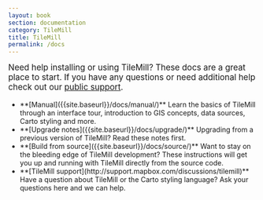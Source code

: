 ```yaml
---
layout: book
section: documentation
category: TileMill
title: TileMill
permalink: /docs
---
```

<big markdown='1'><p>Need help installing or using TileMill? These docs are a great place to start. If you have any questions or need additional help check out our [public support](http://support.mapbox.com).
</p></big>

<ul class='checklist' markdown='1'>
<li>
**[Manual]({{site.baseurl}}/docs/manual/)**  
Learn the basics of TileMill through an interface tour, introduction to GIS concepts, data sources, Carto styling and more.
</li>
<li>
**[Upgrade notes]({{site.baseurl}}/docs/upgrade/)**  
Upgrading from a previous version of TileMill? Read these notes first.
</li>
<li>
**[Build from source]({{site.baseurl}}/docs/source/)**  
Want to stay on the bleeding edge of TileMill development? These instructions will get you up and running with TileMill directly from the source code.
</li>
<li>
**[TileMill support](http://support.mapbox.com/discussions/tilemill)**  
Have a question about TileMill or the Carto styling language? Ask your questions here and we can help.
</li>
</ul>
